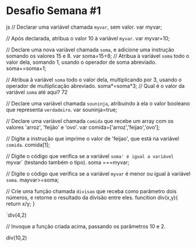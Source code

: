 # Desafio Semana #1

js
// Declarar uma variável chamada `myvar`, sem valor.
var myvar;

// Após declarada, atribua o valor 10 à variável `myvar`.
var myvar=10;

// Declare uma nova variável chamada `soma`, e adicione uma instrução somando os valores 15 e 8.
var soma=15+8;
// Atribua à variável `soma` todo o valor dela, somando 1, usando o operador de soma abreviado.
soma+=soma+1;

// Atribua à variável `soma` todo o valor dela, multiplicando por 3, usando o operador de multiplicação abreviado.
soma*=soma*3;
// Qual é o valor da variável `soma` até aqui?
72

// Declare uma variável chamada `souninja`, atribuindo à ela o valor booleano que representa `verdadeiro`.
var souninja=true;

// Declare uma variável chamada `comida` que recebe um array com os valores 'arroz', 'feijão' e 'ovo'.
var comida=['arroz','feijao','ovo'];

// Digite a instrução que imprime o valor de 'feijao', que está na variável `comida`.
comida[1];

// Digite o código que verifica se a variável `soma' é igual a variável `myvar` (testando também o tipo).
soma ===myvar;

// Digite o código que verifica se a variável `myvar` é menor ou igual à variável `soma`.
mayvar>=soma;

// Crie uma função chamada `divisao` que receba como parâmetro dois números, e retorne o resultado da divisão entre eles.
funcition div(x,y){
return x/y;
}

`div(4,2)


// Invoque a função criada acima, passando os parâmetros 10 e 2.

div(10,2)
